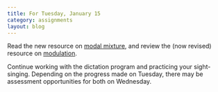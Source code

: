 ```yaml
---
title: For Tuesday, January 15
category: assignments
layout: blog
---
```


Read the new resource on [modal mixture][mixture], and review the (now revised) resource on [modulation][modulation].

Continue working with the dictation program and practicing your sight-singing. Depending on the progress made on Tuesday, there may be assessment opportunities for both on Wednesday.

[mixture]: http://kshaffer.github.com/musicianshipResources/modalMixture.html
[modulation]: http://kshaffer.github.com/musicianshipResources/Modulation.html